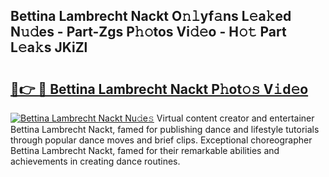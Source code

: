 ## Bettina Lambrecht Nackt O𝚗𝚕yf𝚊ns L𝚎a𝚔ed N𝚞𝚍es - Part-Zgs P𝚑𝚘tos Vi𝚍𝚎o - H𝚘𝚝 Part L𝚎a𝚔s JKiZl

# <h2><a href="http://kff7f7n.oniu.top/?m=Bettina+Lambrecht+Nackt">🔗👉 🔴 Bettina Lambrecht Nackt P𝚑ot𝚘𝚜 V𝚒d𝚎o</a></h2>

[![Bettina Lambrecht Nackt Nu𝚍e𝚜](https://i.imgur.com/0qMVB7G.gif)](http://kff7f7n.oniu.top/?m=Bettina+Lambrecht+Nackt)
Virtual content creator and entertainer Bettina Lambrecht Nackt, famed for publishing dance and lifestyle tutorials through popular dance moves and brief clips. Exceptional choreographer Bettina Lambrecht Nackt, famed for their remarkable abilities and achievements in creating dance routines.  
